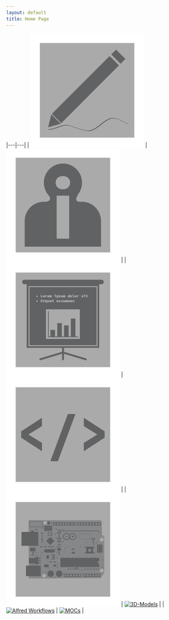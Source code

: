 ```yaml
---
layout: default
title: Home Page
---
```


|---|---|
| <a href="/blog"><img src="/images/blog.png" alt="Blog" /></a> | <a href="/about"><img src="/images/about.png" alt="About" /></a>  |
| <a href="/presentations"><img src="/images/presentations.png" alt="Presentations" /></a>  | <a href="/code"><img src="/images/code.png" alt="Code" /></a>  |
| <a href="/embedded"><img src="/images/embedded.png" alt="Embedded" /></a>  | <a href="/models"><img src="/images/models.png" alt="3D-Models" /></a>  |
| <a href="/alfred"><img src="/images/alfred.png" alt="Alfred Workflows" /></a> | <a href="/lego"><img src="/images/lego.png" alt="MOCs" /></a> |

<!--
<a href="/blog"><img src="/images/blog.png" alt="Blog" /></a>
<a href="/about"><img src="/images/about.png" alt="About" /></a>
<a href="/presentations"><img src="/images/presentations.png" alt="Presentations" /></a>
<a href="/code"><img src="/images/code.png" alt="Code" /></a>
<a href="/embedded"><img src="/images/embedded.png" alt="Embedded" /></a>
<a href="/3Dmodels"><img src="/images/3dmodels.png" alt="3D-Models" /></a>
<a href="/alfred"><img src="/images/alfred.png" alt="Alfred Workflows" /></a>
<a href="/lego"><img src="/images/lego.png" alt="MOCs" /></a>
-->
